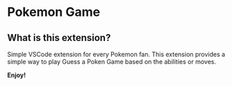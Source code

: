 # Pokemon Game

## What is this extension?

Simple VSCode extension for every Pokemon fan. This extension provides a simple way to play Guess a Poken Game based on the abilities or moves.

**Enjoy!**
